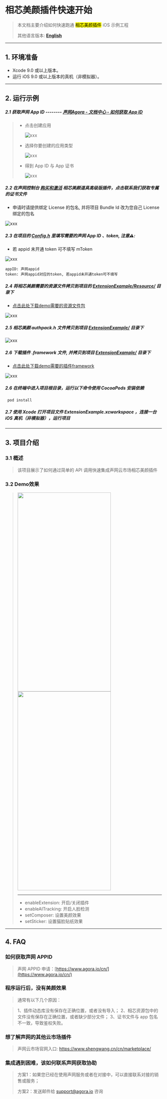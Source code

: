 # 相芯美颜插件快速开始

> 本文档主要介绍如何快速跑通 <mark>相芯美颜插件</mark> iOS 示例工程
>
> 其他语言版本: [**English**](README.md)
---

## 1. 环境准备

- Xcode 9.0 或以上版本。
- 运行 iOS 9.0 或以上版本的真机（非模拟器）。

---

## 2. 运行示例

##### 2.1 获取声网 App ID -------- [声网Agora - 文档中心 - 如何获取 App ID](https://docs.agora.io/cn/Agora%20Platform/get_appid_token?platform=All%20Platforms#%E8%8E%B7%E5%8F%96-app-id)

> - 点击创建应用
>
>   ![xxx](https://accktvpic.oss-cn-beijing.aliyuncs.com/pic/github_readme/create_app_1.jpg)
>
> - 选择你要创建的应用类型
>
>   ![xxx](https://accktvpic.oss-cn-beijing.aliyuncs.com/pic/github_readme/create_app_2.jpg)
>
> - 得到 App ID 与 App 证书
>
>   ![xxx](https://accktvpic.oss-cn-beijing.aliyuncs.com/pic/github_readme/get_app_id.jpg)

##### 2.2  在声网控制台 [**购买和激活**](https://docs.agora.io/cn/extension_customer/get_extension?platform=All%20Platforms) 相芯美颜道具高级版插件，点击联系我们获取专属的证书文件

- 申请时请提供绑定 License 的包名, 并将项目 Bundle Id 改为您自己 License 绑定的包名

![xxx](https://accktvpic.oss-cn-beijing.aliyuncs.com/pic/github_readme/market-place/FaceUnity/FaceUnity-iOS-5.png)

##### 2.3 在项目的 [**Config.h**](ExtensionExample/Config.h) 里填写需要的声网 App ID 、token, 注意⚠️:

* 若 appid 未开通 token 可不填写 mToken

![xxx](https://accktvpic.oss-cn-beijing.aliyuncs.com/pic/github_readme/market-place/FaceUnity/FaceUnity-iOS-4.png)

```texag-0-1gpap96h0ag-1-1gpap96h0ag-0-1gpap96h0ag-1-1gpap96h0ag-0-1gpap96h0ag-1-1gpap96h0ag-0-1gpap96h0ag-1-1gpap96h0ag-0-1gpap96h0ag-1-1gpap96h0
appID: 声网appid
token: 声网appid对应的token, 若appid未开通token可不填写
```

##### 2.4 **将相芯美颜需要的资源文件拷贝到项目的** [**ExtensionExample/Resource/**](ExtensionExample/Resource) 目录下

* [点击此处下载demo需要的资源文件包](https://download.agora.io/marketplace/release/FaceUnity_v8.4.1_Resources.zip)

![xxx](https://accktvpic.oss-cn-beijing.aliyuncs.com/pic/github_readme/market-place/FaceUnity/FaceUnity-iOS-1.png)

##### 2.5 相芯美颜 authpack.h 文件拷贝到项目 [**ExtensionExample/**](ExtensionExample/) 目录下

![xxx](https://accktvpic.oss-cn-beijing.aliyuncs.com/pic/github_readme/market-place/FaceUnity/FaceUnity-iOS-3.png)

##### 2.6 下载插件 .framework 文件, 并拷贝到项目 [**ExtensionExample/**](ExtensionExample/) 目录下

* [点击此处下载demo需要的插件framework](https://download.agora.io/marketplace/release/Agora_Marketplace_FaceUnity_v8.4.1_Extension_for_iOS_v4.1.1.zip)

![xxx](https://accktvpic.oss-cn-beijing.aliyuncs.com/pic/github_readme/market-place/FaceUnity/FaceUnity-iOS-2.png)

##### 2.6 在终端中进入项目根目录，运行以下命令使用 CocoaPods 安装依赖

~~~shell
 pod install
~~~

##### 2.7 使用 Xcode 打开项目文件 ExtensionExample.xcworkspace ，连接一台 iOS 真机（非模拟器），运行项目

---

## 3. 项目介绍

### 3.1 概述

> 该项目展示了如何通过简单的 API 调用快速集成声网云市场相芯美颜插件

### 3.2 Demo效果

> <img src="https://accktvpic.oss-cn-beijing.aliyuncs.com/pic/github_readme/market-place/SenseTime/SenseTime-effect-1.jpg" width="300" height="640"><img src="https://accktvpic.oss-cn-beijing.aliyuncs.com/pic/github_readme/market-place/SenseTime/SenseTime-effect-2.jpg" width="300" height="640">
>
> ---
>
> * enableExtension: 开启/关闭插件
> * enableAITracking: 开启人脸检测
> * setComposer: 设置美颜效果
> * setSticker: 设置猫脸贴纸效果

---

## 4. FAQ

### 如何获取声网 APPID

> 声网 APPID 申请：[https://www.agora.io/cn/](https://www.agora.io/cn/)

### 程序运行后，没有美颜效果
> 通常有以下几个原因：

> 1、插件动态库没有保存在正确位置，或者没有导入；
> 2、相芯资源包中的文件没有保存在正确位置，或者缺少部分文件；
> 3、证书文件与 app 包名不一致，导致鉴权失败。

### 想了解声网的其他云市场插件

> 声网云市场官网入口: https://www.shengwang.cn/cn/marketplace/

### 集成遇到困难，该如何联系声网获取协助

> 方案1：如果您已经在使用声网服务或者在对接中，可以直接联系对接的销售或服务；
>
> 方案2：发送邮件给 [support@agora.io](mailto:support@agora.io) 咨询
